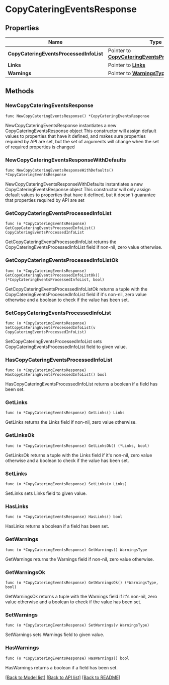 # CopyCateringEventsResponse

## Properties

Name | Type | Description | Notes
------------ | ------------- | ------------- | -------------
**CopyCateringEventsProcessedInfoList** | Pointer to [**CopyCateringEventsProcessedInfoList**](CopyCateringEventsProcessedInfoList.md) |  | [optional] 
**Links** | Pointer to [**Links**](Links.md) |  | [optional] 
**Warnings** | Pointer to [**WarningsType**](WarningsType.md) |  | [optional] 

## Methods

### NewCopyCateringEventsResponse

`func NewCopyCateringEventsResponse() *CopyCateringEventsResponse`

NewCopyCateringEventsResponse instantiates a new CopyCateringEventsResponse object
This constructor will assign default values to properties that have it defined,
and makes sure properties required by API are set, but the set of arguments
will change when the set of required properties is changed

### NewCopyCateringEventsResponseWithDefaults

`func NewCopyCateringEventsResponseWithDefaults() *CopyCateringEventsResponse`

NewCopyCateringEventsResponseWithDefaults instantiates a new CopyCateringEventsResponse object
This constructor will only assign default values to properties that have it defined,
but it doesn't guarantee that properties required by API are set

### GetCopyCateringEventsProcessedInfoList

`func (o *CopyCateringEventsResponse) GetCopyCateringEventsProcessedInfoList() CopyCateringEventsProcessedInfoList`

GetCopyCateringEventsProcessedInfoList returns the CopyCateringEventsProcessedInfoList field if non-nil, zero value otherwise.

### GetCopyCateringEventsProcessedInfoListOk

`func (o *CopyCateringEventsResponse) GetCopyCateringEventsProcessedInfoListOk() (*CopyCateringEventsProcessedInfoList, bool)`

GetCopyCateringEventsProcessedInfoListOk returns a tuple with the CopyCateringEventsProcessedInfoList field if it's non-nil, zero value otherwise
and a boolean to check if the value has been set.

### SetCopyCateringEventsProcessedInfoList

`func (o *CopyCateringEventsResponse) SetCopyCateringEventsProcessedInfoList(v CopyCateringEventsProcessedInfoList)`

SetCopyCateringEventsProcessedInfoList sets CopyCateringEventsProcessedInfoList field to given value.

### HasCopyCateringEventsProcessedInfoList

`func (o *CopyCateringEventsResponse) HasCopyCateringEventsProcessedInfoList() bool`

HasCopyCateringEventsProcessedInfoList returns a boolean if a field has been set.

### GetLinks

`func (o *CopyCateringEventsResponse) GetLinks() Links`

GetLinks returns the Links field if non-nil, zero value otherwise.

### GetLinksOk

`func (o *CopyCateringEventsResponse) GetLinksOk() (*Links, bool)`

GetLinksOk returns a tuple with the Links field if it's non-nil, zero value otherwise
and a boolean to check if the value has been set.

### SetLinks

`func (o *CopyCateringEventsResponse) SetLinks(v Links)`

SetLinks sets Links field to given value.

### HasLinks

`func (o *CopyCateringEventsResponse) HasLinks() bool`

HasLinks returns a boolean if a field has been set.

### GetWarnings

`func (o *CopyCateringEventsResponse) GetWarnings() WarningsType`

GetWarnings returns the Warnings field if non-nil, zero value otherwise.

### GetWarningsOk

`func (o *CopyCateringEventsResponse) GetWarningsOk() (*WarningsType, bool)`

GetWarningsOk returns a tuple with the Warnings field if it's non-nil, zero value otherwise
and a boolean to check if the value has been set.

### SetWarnings

`func (o *CopyCateringEventsResponse) SetWarnings(v WarningsType)`

SetWarnings sets Warnings field to given value.

### HasWarnings

`func (o *CopyCateringEventsResponse) HasWarnings() bool`

HasWarnings returns a boolean if a field has been set.


[[Back to Model list]](../README.md#documentation-for-models) [[Back to API list]](../README.md#documentation-for-api-endpoints) [[Back to README]](../README.md)


